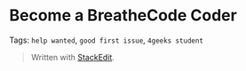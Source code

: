 # Become a BreatheCode Coder

Tags: `help wanted`, `good first issue`, `4geeks student`


> Written with [StackEdit](https://stackedit.io/).
<!--stackedit_data:
eyJoaXN0b3J5IjpbLTExMjMyNjUyMTVdfQ==
-->